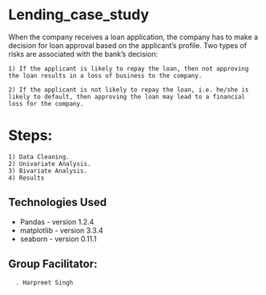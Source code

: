 # Lending_case_study
When the company receives a loan application, the company has to make a decision for loan approval based on the applicant’s profile. Two types of risks are associated with the bank’s decision:

    1) If the applicant is likely to repay the loan, then not approving the loan results in a loss of business to the company.

    2) If the applicant is not likely to repay the loan, i.e. he/she is likely to default, then approving the loan may lead to a financial loss for the company.
    
    
# Steps:
    1) Data Cleaning.
    2) Univariate Analysis.
    3) Bivariate Analysis.
    4) Results
    
## Technologies Used
- Pandas - version 1.2.4
- matplotlib - version 3.3.4
- seaborn - version 0.11.1

## Group Facilitator:
      . Harpreet Singh
